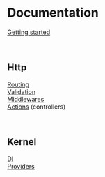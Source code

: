 # Documentation

[Getting started](documentation/getting-started.md)

<br>


## Http
[Routing](https://github.com/nyx-php/docs/documentation/routing.md)
<br>[Validation](https://github.com/nyx-php/docs/documentation/validation.md)
<br>[Middlewares](https://github.com/nyx-php/docs/documentation/middlewares.md)
<br>[Actions](https://github.com/nyx-php/docs/documentation/actions.md) (controllers)

<br>

## Kernel
[DI](https://github.com/nyx-php/docs/documentation/di.md)
<br>[Providers](https://github.com/nyx-php/docs/documentation/providers.md)
